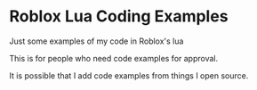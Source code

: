 # Roblox Lua Coding Examples
Just some examples of my code in Roblox's lua

This is for people who need code examples for approval.

It is possible that I add code examples from things I open source.
